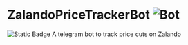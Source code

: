 # ZalandoPriceTrackerBot ![Bot](https://img.shields.io/badge/Telegram-@ZalandoPriceTrackerBot-red.svg?style=flat) 
![Static Badge](https://img.shields.io/badge/Telegram-ZalandoPriceTrackerBot?link=https%3A%2F%2Ft.me%2FZalandoPriceTrackerBot)
A telegram bot to track price cuts on Zalando
